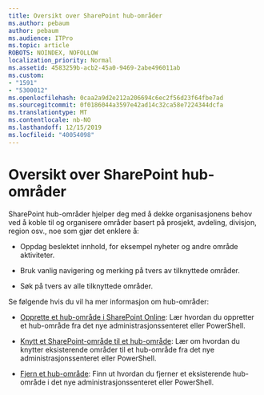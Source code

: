 ```yaml
---
title: Oversikt over SharePoint hub-områder
ms.author: pebaum
author: pebaum
ms.audience: ITPro
ms.topic: article
ROBOTS: NOINDEX, NOFOLLOW
localization_priority: Normal
ms.assetid: 4583259b-acb2-45a0-9469-2abe496011ab
ms.custom:
- "1591"
- "5300012"
ms.openlocfilehash: 0caa2a9d2e212a206694c6ec2f56d23f64fbe7ad
ms.sourcegitcommit: 0f0186044a3597e42ad14c32ca58e7224344dcfa
ms.translationtype: MT
ms.contentlocale: nb-NO
ms.lasthandoff: 12/15/2019
ms.locfileid: "40054098"
---
```

# <a name="sharepoint-hub-sites-overview"></a>Oversikt over SharePoint hub-områder

SharePoint hub-områder hjelper deg med å dekke organisasjonens behov ved å koble til og organisere områder basert på prosjekt, avdeling, divisjon, region osv., noe som gjør det enklere å:

- Oppdag beslektet innhold, for eksempel nyheter og andre område aktiviteter.

- Bruk vanlig navigering og merking på tvers av tilknyttede områder. 

- Søk på tvers av alle tilknyttede områder.

Se følgende hvis du vil ha mer informasjon om hub-områder:
- [Opprette et hub-område i SharePoint Online](https://docs.microsoft.com/sharepoint/create-hub-site): Lær hvordan du oppretter et hub-område fra det nye administrasjonssenteret eller PowerShell.

- [Knytt et SharePoint-område til et hub-område](https://support.office.com/article/associate-a-sharepoint-site-with-a-hub-site-ae0009fd-af04-4d3d-917d-88edb43efc05): Lær om hvordan du knytter eksisterende områder til et hub-område fra det nye administrasjonssenteret eller PowerShell.

- [Fjern et hub-område](https://docs.microsoft.com/sharepoint/remove-hub-site): Finn ut hvordan du fjerner et eksisterende hub-område i det nye administrasjonssenteret eller PowerShell.

